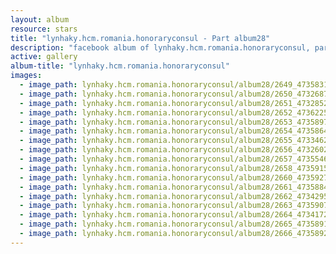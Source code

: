 ```yaml
---
layout: album
resource: stars
title: "lynhaky.hcm.romania.honoraryconsul - Part album28"
description: "facebook album of lynhaky.hcm.romania.honoraryconsul, part album28."
active: gallery
album-title: "lynhaky.hcm.romania.honoraryconsul"
images:
  - image_path: lynhaky.hcm.romania.honoraryconsul/album28/2649_473583138_1145283426955616_979618685688979039_n.jpg
  - image_path: lynhaky.hcm.romania.honoraryconsul/album28/2650_473268799_1145283433622282_1973747864213611933_n.jpg
  - image_path: lynhaky.hcm.romania.honoraryconsul/album28/2651_473285219_1145282960288996_7573953079944386284_n.jpg
  - image_path: lynhaky.hcm.romania.honoraryconsul/album28/2652_473622550_1145283430288949_3123554005447067869_n.jpg
  - image_path: lynhaky.hcm.romania.honoraryconsul/album28/2653_473589754_1145283376955621_6478507370832010482_n.jpg
  - image_path: lynhaky.hcm.romania.honoraryconsul/album28/2654_473586412_1145283226955636_5650667996307165366_n.jpg
  - image_path: lynhaky.hcm.romania.honoraryconsul/album28/2655_473346275_1145282940288998_4561930436252268838_n.jpg
  - image_path: lynhaky.hcm.romania.honoraryconsul/album28/2656_473260266_1145283346955624_2627714577435578413_n.jpg
  - image_path: lynhaky.hcm.romania.honoraryconsul/album28/2657_473554632_1145283213622304_2815382806580387288_n.jpg
  - image_path: lynhaky.hcm.romania.honoraryconsul/album28/2658_473591553_1145283180288974_7132059953565939302_n.jpg
  - image_path: lynhaky.hcm.romania.honoraryconsul/album28/2660_473592779_1145283403622285_5220525025599633351_n.jpg
  - image_path: lynhaky.hcm.romania.honoraryconsul/album28/2661_473588456_1145283423622283_7402479390782289956_n.jpg
  - image_path: lynhaky.hcm.romania.honoraryconsul/album28/2662_473429546_1145283416955617_3927755149351163114_n.jpg
  - image_path: lynhaky.hcm.romania.honoraryconsul/album28/2663_473590775_1145283420288950_2184845591018745938_n.jpg
  - image_path: lynhaky.hcm.romania.honoraryconsul/album28/2664_473417226_1145283410288951_7080463221311067800_n.jpg
  - image_path: lynhaky.hcm.romania.honoraryconsul/album28/2665_473589146_1145282230289069_1990105649773140185_n.jpg
  - image_path: lynhaky.hcm.romania.honoraryconsul/album28/2666_473589233_1145282233622402_1334321814981007828_n.jpg
---
```

